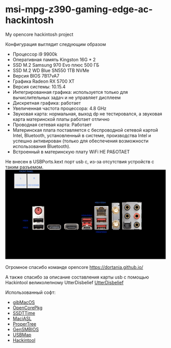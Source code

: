 # msi-mpg-z390-gaming-edge-ac-hackintosh
My opencore hackintosh project

Конфигурация выглядит следующим образом
 - Процессор i9 9900k
 - Оперативная память Kingston 16G * 2
 - SSD M.2 Samsung 970 Evo плюс 500 ГБ
 - SSD M.2 WD Blue SN550 1TB NVMe
 - Версия BIOS 7B17vA7
 - Графика Radeon RX 5700 XT
 - Версия системы: 10.15.4
 - Интегрированная графика: используется только для вычислительных задач и не управляет дисплеем
 - Дискретная графика:  работает
 - Увеличенная частота процессора: 4.8 GHz
 - Звуковая карта: нормальная, выход dp не тестировался, а звуковая карта материнской платы работает отлично
 - Проводная сетевая карта: Работает
 - Материнская плата поставляется с беспроводной сетевой картой Intel, Bluetooth, установленный в системе, производства Intel и успешно активирован (только для обеспечения возможности использования Bluetooth).
 - Встроенный в материнскую плату WiFi НЕ РАБОТАЕТ


Не внесен в USBPorts.kext порт usb c, из-за отсутствия устройств с таким разъемом. 
![Не подписан на скриншоте](https://github.com/smaga38/msi-mpg-z390-gaming-edge-ac-hackintosh/raw/master/images/usb_map.png)

Огромное спасибо команде opencore
https://dortania.github.io/

А также спасибо за описание составления карты usb с помощью Hackintool великолепному UtterDisbelief
[UtterDisbelief](https://www.tonymacx86.com/threads/the-new-beginners-guide-to-usb-port-configuration.286553/#post-2029768)

Использованный софт:
 - [gibMacOS](https://github.com/corpnewt/gibMacOS)
 - [OpenCorePkg](https://github.com/acidanthera/OpenCorePkg/releases/)
 - [SSDTTime](https://github.com/corpnewt/SSDTTime)
 - [MaciASL](https://github.com/acidanthera/MaciASL/releases)
 - [ProperTree](https://github.com/corpnewt/ProperTree)
 - [GenSMBIOS](https://github.com/corpnewt/GenSMBIOS)
 - [USBMap](https://github.com/corpnewt/USBMap)
 - [Hackintool](https://github.com/headkaze/Hackintool)
